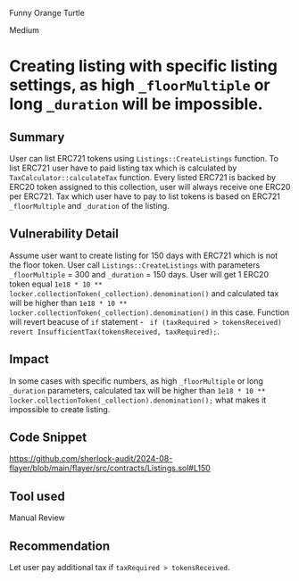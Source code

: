 Funny Orange Turtle

Medium

# Creating listing with specific listing settings, as high `_floorMultiple` or long `_duration` will be impossible.

## Summary

User can list ERC721 tokens using `Listings::CreateListings` function. To list ERC721 user have to paid listing tax which is calculated by `TaxCalculator::calculateTax` function. Every listed ERC721 is backed by ERC20 token assigned to this collection, user will always receive one ERC20 per ERC721. Tax which user have to pay to list tokens is based on ERC721 `_floorMultiple` and `_duration` of the listing.

## Vulnerability Detail

Assume user want to create listing for 150 days with ERC721 which is not the floor token. User call `Listings::CreateListings` with parameters `_floorMultiple` = 300 and `_duration` = 150 days. User will get 1 ERC20 token equal `1e18 * 10 ** locker.collectionToken(_collection).denomination()` and calculated tax will be higher than `1e18 * 10 ** locker.collectionToken(_collection).denomination()` in this case. Function will revert beacuse of `if` statement - ` if (taxRequired > tokensReceived) revert InsufficientTax(tokensReceived, taxRequired);`.

## Impact

In some cases with specific numbers, as high `_floorMultiple` or long `_duration` parameters, calculated tax will be higher than `1e18 * 10 ** locker.collectionToken(_collection).denomination();` what makes it impossible to create listing.

## Code Snippet

https://github.com/sherlock-audit/2024-08-flayer/blob/main/flayer/src/contracts/Listings.sol#L150

## Tool used

Manual Review

## Recommendation

Let user pay additional tax if `taxRequired > tokensReceived`.
